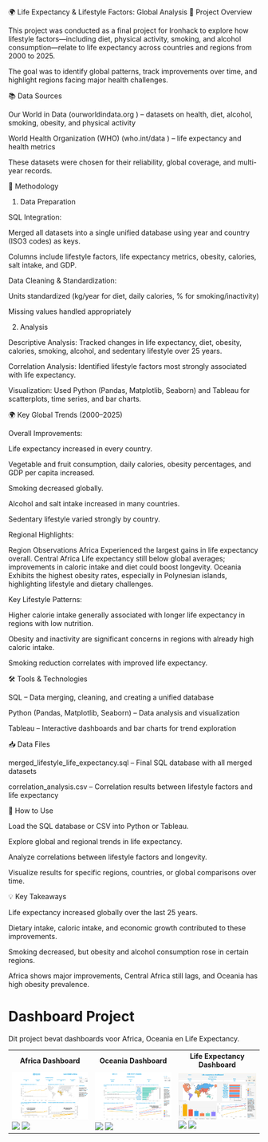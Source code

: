 🌍 Life Expectancy & Lifestyle Factors: Global Analysis
📘 Project Overview

This project was conducted as a final project for Ironhack to explore how lifestyle factors—including diet, physical activity, smoking, and alcohol consumption—relate to life expectancy across countries and regions from 2000 to 2025.

The goal was to identify global patterns, track improvements over time, and highlight regions facing major health challenges.

📚 Data Sources

Our World in Data (ourworldindata.org
) – datasets on health, diet, alcohol, smoking, obesity, and physical activity

World Health Organization (WHO) (who.int/data
) – life expectancy and health metrics

These datasets were chosen for their reliability, global coverage, and multi-year records.

🔧 Methodology
1. Data Preparation

SQL Integration:

Merged all datasets into a single unified database using year and country (ISO3 codes) as keys.

Columns include lifestyle factors, life expectancy metrics, obesity, calories, salt intake, and GDP.

Data Cleaning & Standardization:

Units standardized (kg/year for diet, daily calories, % for smoking/inactivity)

Missing values handled appropriately

2. Analysis

Descriptive Analysis: Tracked changes in life expectancy, diet, obesity, calories, smoking, alcohol, and sedentary lifestyle over 25 years.

Correlation Analysis: Identified lifestyle factors most strongly associated with life expectancy.

Visualization: Used Python (Pandas, Matplotlib, Seaborn) and Tableau for scatterplots, time series, and bar charts.

🌍 Key Global Trends (2000–2025)

Overall Improvements:

Life expectancy increased in every country.

Vegetable and fruit consumption, daily calories, obesity percentages, and GDP per capita increased.

Smoking decreased globally.

Alcohol and salt intake increased in many countries.

Sedentary lifestyle varied strongly by country.

Regional Highlights:

Region	Observations
Africa	Experienced the largest gains in life expectancy overall.
Central Africa	Life expectancy still below global averages; improvements in caloric intake and diet could boost longevity.
Oceania	Exhibits the highest obesity rates, especially in Polynesian islands, highlighting lifestyle and dietary challenges.

Key Lifestyle Patterns:

Higher calorie intake generally associated with longer life expectancy in regions with low nutrition.

Obesity and inactivity are significant concerns in regions with already high caloric intake.

Smoking reduction correlates with improved life expectancy.

🛠️ Tools & Technologies

SQL – Data merging, cleaning, and creating a unified database

Python (Pandas, Matplotlib, Seaborn) – Data analysis and visualization

Tableau – Interactive dashboards and bar charts for trend exploration

📥 Data Files

merged_lifestyle_life_expectancy.sql – Final SQL database with all merged datasets

correlation_analysis.csv – Correlation results between lifestyle factors and life expectancy

🚀 How to Use

Load the SQL database or CSV into Python or Tableau.

Explore global and regional trends in life expectancy.

Analyze correlations between lifestyle factors and longevity.

Visualize results for specific regions, countries, or global comparisons over time.

💡 Key Takeaways

Life expectancy increased globally over the last 25 years.

Dietary intake, caloric intake, and economic growth contributed to these improvements.

Smoking decreased, but obesity and alcohol consumption rose in certain regions.

Africa shows major improvements, Central Africa still lags, and Oceania has high obesity prevalence.

# Dashboard Project

Dit project bevat dashboards voor Africa, Oceania en Life Expectancy.

<table>
  <tr>
    <th>Africa Dashboard</th>
    <th>Oceania Dashboard</th>
    <th>Life Expectancy Dashboard</th>
  </tr>
  <tr>
    <td>
      <img src="images/Africa_Dashboard.png" width="250"><br>
      <img src="images/Africa_Dashboard1.png" width="120">
      <img src="images/Africa_Dashboard2.png" width="120">
    </td>
    <td>
      <img src="images/Oceania_Dashboard.png" width="250"><br>
      <img src="images/Oceania_Dashboard1.png" width="120">
      <img src="images/Oceania_Dashboard2.png" width="120">
    </td>
    <td>
      <img src="images/Life_expectancy_Dashboard.png" width="250"><br>
      <img src="images/Life_expectancy_Dashboard1.png" width="120">
      <img src="images/Life_expectancy_Dashboard2.png" width="120">
    </td>
  </tr>
</table>
